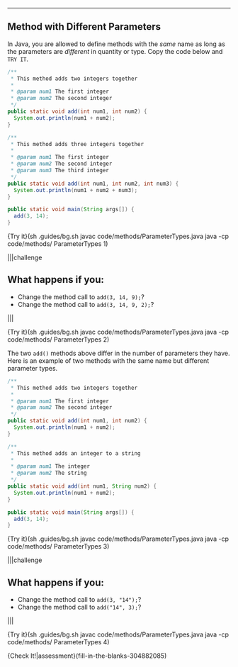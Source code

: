 ----------

## Method with Different Parameters

In Java, you are allowed to define methods with the *same* name as long as the parameters are *different* in quantity or type. Copy the code below and `TRY IT`.

```java
/**
 * This method adds two integers together
 * 
 * @param num1 The first integer
 * @param num2 The second integer
 */
public static void add(int num1, int num2) {
  System.out.println(num1 + num2);
}

/**
 * This method adds three integers together
 * 
 * @param num1 The first integer
 * @param num2 The second integer
 * @param num3 The third integer
 */
public static void add(int num1, int num2, int num3) {
  System.out.println(num1 + num2 + num3);
}

public static void main(String args[]) {
  add(3, 14);
}
```

{Try it}(sh .guides/bg.sh javac code/methods/ParameterTypes.java java -cp code/methods/ ParameterTypes 1)

|||challenge
## What happens if you:
* Change the method call to `add(3, 14, 9);`?
* Change the method call to `add(3, 14, 9, 2);`?

|||

{Try it}(sh .guides/bg.sh javac code/methods/ParameterTypes.java java -cp code/methods/ ParameterTypes 2)

The two `add()` methods above differ in the number of parameters they have. Here is an example of two methods with the same name but different parameter types.

```java
/**
 * This method adds two integers together
 * 
 * @param num1 The first integer
 * @param num2 The second integer
 */
public static void add(int num1, int num2) {
  System.out.println(num1 + num2);
}

/**
 * This method adds an integer to a string
 * 
 * @param num1 The integer
 * @param num2 The string
 */
public static void add(int num1, String num2) {
  System.out.println(num1 + num2);
}

public static void main(String args[]) {
  add(3, 14);
}
```

{Try it}(sh .guides/bg.sh javac code/methods/ParameterTypes.java java -cp code/methods/ ParameterTypes 3)

|||challenge
## What happens if you:
* Change the method call to `add(3, "14");`?
* Change the method call to `add("14", 3);`?

|||

{Try it}(sh .guides/bg.sh javac code/methods/ParameterTypes.java java -cp code/methods/ ParameterTypes 4)

{Check It!|assessment}(fill-in-the-blanks-304882085)

